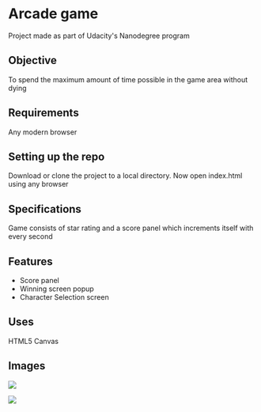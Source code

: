 # Arcade game

Project made as part of Udacity's Nanodegree program

## Objective

To spend the maximum amount of time possible in the game area without dying

## Requirements

Any modern browser

## Setting up the repo

Download or clone the project to a local directory. Now open index.html using any browser

## Specifications

Game consists of star rating and a score panel which increments itself with every second

## Features 

* Score panel
* Winning screen popup
* Character Selection screen

## Uses

HTML5 Canvas

## Images 

<img src="https://imgur.com/5sv1yNz"></img>

<img src="https://imgur.com/Dt7f0Yc"></img>